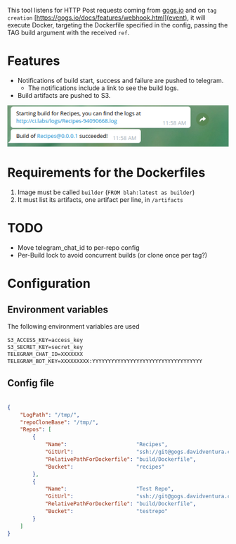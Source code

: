 
This tool listens for HTTP Post requests coming from [gogs.io](Gogs) and on `tag creation`
[https://gogs.io/docs/features/webhook.html](event), it will execute Docker, targeting the
Dockerfile specified in the config, passing the TAG build argument with the received `ref`.


# Features

* Notifications of build start, success and failure are pushed to telegram.
  * The notifications include a link to see the build logs.
* Build artifacts are pushed to S3.

![](screenshots/telegram-link.png)

# Requirements for the Dockerfiles

1. Image must be called `builder` (`FROM blah:latest as builder`)
2. It must list its artifacts, one artifact per line, in `/artifacts`

# TODO
* Move telegram_chat_id to per-repo config
* Per-Build lock to avoid concurrent builds (or clone once per tag?)

# Configuration

## Environment variables

The following environment variables are used

```
S3_ACCESS_KEY=access_key
S3_SECRET_KEY=secret_key
TELEGRAM_CHAT_ID=XXXXXXX
TELEGRAM_BOT_KEY=XXXXXXXXX:YYYYYYYYYYYYYYYYYYYYYYYYYYYYYYYYYYY
```

## Config file

```json

{
    "LogPath": "/tmp/",
    "repoCloneBase": "/tmp/",
    "Repos": [
        {
            "Name":                      "Recipes",
            "GitUrl":                    "ssh://git@gogs.davidventura.com.ar:2222/tati/kitchn.git",
            "RelativePathForDockerfile": "build/Dockerfile",
            "Bucket":                    "recipes"
        },
        {
            "Name":                      "Test Repo",
            "GitUrl":                    "ssh://git@gogs.davidventura.com.ar:2222/david/test.git",
            "RelativePathForDockerfile": "build/Dockerfile",
            "Bucket":                    "testrepo"
        }
    ]
}


```

